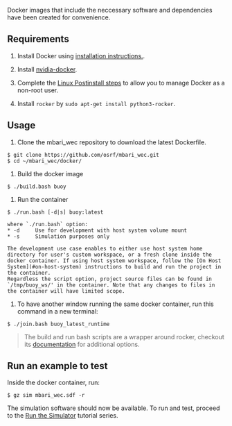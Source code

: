 Docker images that include the neccessary software and dependencies have been created for convenience. 

## Requirements

1. Install Docker using [installation instructions.](https://docs.docker.com/engine/install/ubuntu/).

1. Install [nvidia-docker](https://docs.nvidia.com/datacenter/cloud-native/container-toolkit/install-guide.html#docker).

1. Complete the [Linux Postinstall steps](https://docs.docker.com/engine/install/linux-postinstall/) to allow you to manage Docker as a non-root user.

1. Install `rocker` by `sudo apt-get install python3-rocker`.

## Usage

1. Clone the mbari_wec repository to download the latest Dockerfile.

```
$ git clone https://github.com/osrf/mbari_wec.git
$ cd ~/mbari_wec/docker/
```

1. Build the docker image

```
$ ./build.bash buoy
```

1. Run the container

```
$ ./run.bash [-d|s] buoy:latest
```

    where `./run.bash` option:
    * -d     Use for development with host system volume mount
    * -s     Simulation purposes only

    The development use case enables to either use host system home directory for user's custom workspace, or a fresh clone inside the docker container. If using host system workspace, follow the [On Host System](#on-host-system) instructions to build and run the project in the container.
    Regardless the script option, project source files can be found in `/tmp/buoy_ws/' in the container. Note that any changes to files in the container will have limited scope.

1. To have another window running the same docker container, run this command in a new terminal:

```
$ ./join.bash buoy_latest_runtime
```

> The build and run bash scripts are a wrapper around rocker, checkout its [documentation](https://github.com/osrf/rocker) for additional options.

## Run an example to test

Inside the docker container, run:

```
$ gz sim mbari_wec.sdf -r
```

The simulation software should now be available.  To run and test, proceed to the [Run the Simulator](../../../tutorials/#running-the-simulator) tutorial series. 
